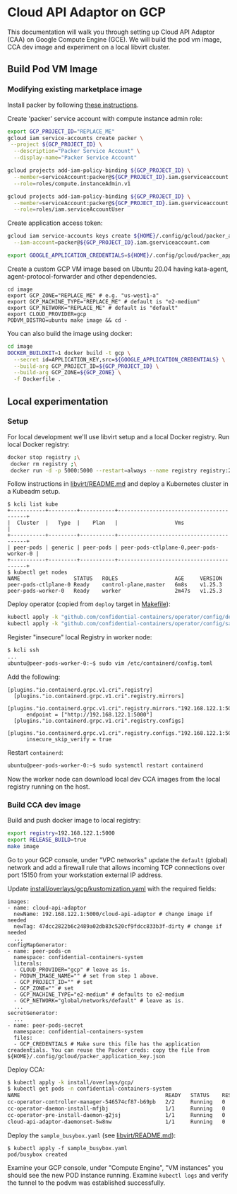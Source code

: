 # Cloud API Adaptor on GCP

This documentation will walk you through setting up Cloud API Adaptor (CAA)
on Google Compute Engine (GCE). We will build the pod vm image, CCA dev image and experiment on a local libvirt cluster.

## Build Pod VM Image

### Modifying existing marketplace image
Install packer by following [these instructions](https://learn.hashicorp.com/tutorials/packer/get-started-install-cli).

Create 'packer' service account with compute instance admin role:

```bash
export GCP_PROJECT_ID="REPLACE_ME"
gcloud iam service-accounts create packer \
 --project ${GCP_PROJECT_ID} \
  --description="Packer Service Account" \
  --display-name="Packer Service Account"

gcloud projects add-iam-policy-binding ${GCP_PROJECT_ID} \
  --member=serviceAccount:packer@${GCP_PROJECT_ID}.iam.gserviceaccount.com \
  --role=roles/compute.instanceAdmin.v1

gcloud projects add-iam-policy-binding ${GCP_PROJECT_ID} \
  --member=serviceAccount:packer@${GCP_PROJECT_ID}.iam.gserviceaccount.com \
  --role=roles/iam.serviceAccountUser
```

Create application access token:

```bash
gcloud iam service-accounts keys create ${HOME}/.config/gcloud/packer_application_key.json \
  --iam-account=packer@${GCP_PROJECT_ID}.iam.gserviceaccount.com

export GOOGLE_APPLICATION_CREDENTIALS=${HOME}/.config/gcloud/packer_application_key.json
```

Create a custom GCP VM image based on Ubuntu 20.04 having kata-agent, agent-protocol-forwarder and other dependencies.

```
cd image
export GCP_ZONE="REPLACE_ME" # e.g. "us-west1-a"
export GCP_MACHINE_TYPE="REPLACE_ME" # default is "e2-medium"
export GCP_NETWORK="REPLACE_ME" # default is "default"
export CLOUD_PROVIDER=gcp
PODVM_DISTRO=ubuntu make image && cd -
```

You can also build the image using docker:

```bash
cd image
DOCKER_BUILDKIT=1 docker build -t gcp \
  --secret id=APPLICATION_KEY,src=${GOOGLE_APPLICATION_CREDENTIALS} \
  --build-arg GCP_PROJECT_ID=${GCP_PROJECT_ID} \
  --build-arg GCP_ZONE=${GCP_ZONE} \
  -f Dockerfile .
```

## Local experimentation

### Setup

For local development we'll use libvirt setup and a local Docker registry.
Run local Docker registry:

```bash
docker stop registry ;\
 docker rm registry ;\
 docker run -d -p 5000:5000 --restart=always --name registry registry:2.7.0
```

Follow instructions in [libvirt/README.md](./libvirt/README.md) and deploy a Kubernetes cluster in a Kubeadm setup.

```
$ kcli list kube
+-----------+---------+-----------+-----------------------------------------+
|  Cluster  |   Type  |    Plan   |                  Vms                    |
+-----------+---------+-----------+-----------------------------------------+
| peer-pods | generic | peer-pods | peer-pods-ctlplane-0,peer-pods-worker-0 |
+-----------+---------+-----------+-----------------------------------------+
$ kubectl get nodes
NAME                 STATUS   ROLES                  AGE     VERSION
peer-pods-ctlplane-0 Ready    control-plane,master   6m8s    v1.25.3
peer-pods-worker-0   Ready    worker                 2m47s   v1.25.3
```

Deploy operator (copied from `deploy` target in [Makefile](./Makefile)):

```bash
kubectl apply -k "github.com/confidential-containers/operator/config/default"
kubectl apply -k "github.com/confidential-containers/operator/config/samples/ccruntime/peer-pods"
```

Register "insecure" local Registry in worker node:

```bash
$ kcli ssh
...
ubuntu@peer-pods-worker-0:~$ sudo vim /etc/containerd/config.toml
```

Add the following:

```
[plugins."io.containerd.grpc.v1.cri".registry]
  [plugins."io.containerd.grpc.v1.cri".registry.mirrors]
    [plugins."io.containerd.grpc.v1.cri".registry.mirrors."192.168.122.1:5000"]
      endpoint = ["http://192.168.122.1:5000"]
  [plugins."io.containerd.grpc.v1.cri".registry.configs]
    [plugins."io.containerd.grpc.v1.cri".registry.configs."192.168.122.1:5000".tls]
      insecure_skip_verify = true
```

Restart `containerd`:

```bash
ubuntu@peer-pods-worker-0:~$ sudo systemctl restart containerd
```

Now the worker node can download local dev CCA images from the local registry running on the host.

### Build CCA dev image

Build and push docker image to local registry:

```bash
export registry=192.168.122.1:5000
export RELEASE_BUILD=true
make image
```

Go to your GCP console, under "VPC networks" update the `default` (global) network and add a firewall rule that allows incoming TCP connections
over port 15150 from your workstation external IP address.

Update [install/overlays/gcp/kustomization.yaml](./install/overlays/gcp/kustomization.yaml) with the required fields:

```
images:
- name: cloud-api-adaptor
  newName: 192.168.122.1:5000/cloud-api-adaptor # change image if needed
  newTag: 47dcc2822b6c2489a02db83c520cf9fdcc833b3f-dirty # change if needed
  ...
configMapGenerator:
- name: peer-pods-cm
  namespace: confidential-containers-system
  literals:
  - CLOUD_PROVIDER="gcp" # leave as is.
  - PODVM_IMAGE_NAME="" # set from step 1 above.
  - GCP_PROJECT_ID="" # set
  - GCP_ZONE="" # set
  - GCP_MACHINE_TYPE="e2-medium" # defaults to e2-medium
  - GCP_NETWORK="global/networks/default" # leave as is.
  ...
secretGenerator:
  ...
- name: peer-pods-secret
  namespace: confidential-containers-system
  files:
  - GCP_CREDENTIALS # Make sure this file has the application creadentials. You can reuse the Packer creds: copy the file from ${HOME}/.config/gcloud/packer_application_key.json
```

Deploy CCA:

```bash
$ kubectl apply -k install/overlays/gcp/
$ kubectl get pods -n confidential-containers-system
NAME                                              READY   STATUS    RESTARTS   AGE
cc-operator-controller-manager-546574cf87-b69pb   2/2     Running   0          7d10h
cc-operator-daemon-install-mfjbj                  1/1     Running   0          7d10h
cc-operator-pre-install-daemon-g2jsj              1/1     Running   0          7d10h
cloud-api-adaptor-daemonset-5w8nw                 1/1     Running   0          7s
```

Deploy the `sample_busybox.yaml` (see [libvirt/README.md](./libvirt/README.md)):

```
$ kubectl apply -f sample_busybox.yaml
pod/busybox created
```

Examine your GCP console, under "Compute Engine", "VM instances" you should see the new POD instance running.
Examine `kubectl logs` and verify the tunnel to the podvm was established successfully.

